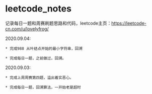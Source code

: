 # leetcode_notes

记录每日一题和周赛刷题思路和代码，leetcode主页：https://leetcode-cn.com/u/lovelyfrog/

2020.09.04:

    * 完成988 从叶结点开始的最小字符串，回溯

    * 完成每日一题，之前做过，回溯。

2020.09.03: 

    * 完成上周周赛第四题，溢出着实恶心。

    * 完成每日一题，回溯算法，一开始老是超时





